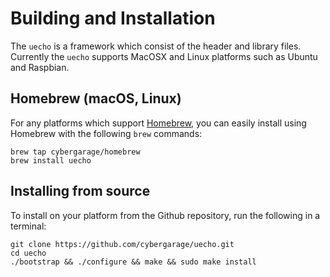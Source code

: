 # Building and Installation

The `uecho` is a framework which consist of the header and library files. Currently the `uecho` supports MacOSX and Linux platforms such as Ubuntu and Raspbian.

## Homebrew (macOS, Linux)

For any platforms which support [Homebrew](https://brew.sh/), you can easily install using Homebrew with the following `brew` commands:

```
brew tap cybergarage/homebrew
brew install uecho
```

## Installing from source

To install on your platform from the Github repository, run the following in a terminal:

```
git clone https://github.com/cybergarage/uecho.git
cd uecho
./bootstrap && ./configure && make && sudo make install
```

